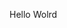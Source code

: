 Hello Wolrd






























































































































































































































































































































































































































































































































































































































































































































































































































































































































































































































































































































































































































































































































































































































































































































































































































































































































































































































































































































































































































































































































































































































































































































































































































































































































































































































































































































































































































































































































































































































































































































































































































































































































































































































































































































































































































































































































































































































































































































































































































































































































































































































